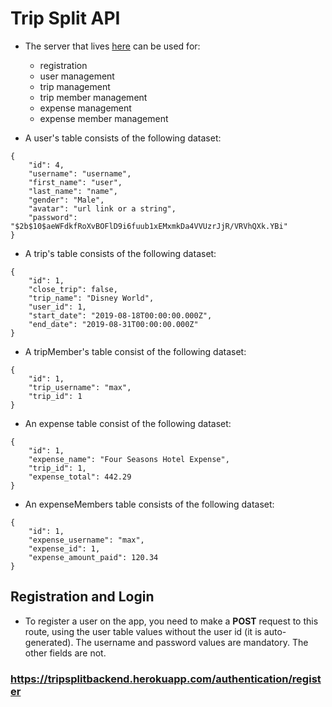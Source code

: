 # Trip Split API

* The server that lives [here](https://tripsplitbackend.herokuapp.com/) can be used for:
  * registration
  * user management
  * trip management
  * trip member management
  * expense management
  * expense member management

* A user's table consists of the following dataset:

```
{
    "id": 4,
    "username": "username",
    "first_name": "user",
    "last_name": "name",
    "gender": "Male",
    "avatar": "url link or a string",
    "password": "$2b$10$aeWFdkfRoXvBOFlD9i6fuub1xEMxmkDa4VVUzrJjR/VRVhQXk.YBi"
}
```

* A trip's table consists of the following dataset:

```
{
    "id": 1,
    "close_trip": false,
    "trip_name": "Disney World",
    "user_id": 1,
    "start_date": "2019-08-18T00:00:00.000Z",
    "end_date": "2019-08-31T00:00:00.000Z"
}
```

* A tripMember's table consist of the following dataset:

```
{
    "id": 1,
    "trip_username": "max",
    "trip_id": 1
}
```

* An expense table consist of the following dataset:

```
{
    "id": 1,
    "expense_name": "Four Seasons Hotel Expense",
    "trip_id": 1,
    "expense_total": 442.29
}
```

* An expenseMembers table consists of the following dataset:

```
{
    "id": 1,
    "expense_username": "max",
    "expense_id": 1,
    "expense_amount_paid": 120.34
}
```

## Registration and Login

* To register a user on the app, you need to make a **POST** request to this route, using the user table values without the user id (it is auto-generated). The username and password values are mandatory. The other fields are not.

### https://tripsplitbackend.herokuapp.com/authentication/register
